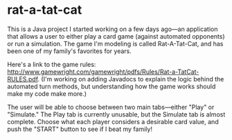 # rat-a-tat-cat
This is a Java project I started working on a few days ago—an application that allows a user to either play a card game (against automated opponents) or run a simulation. The game I'm modeling is called Rat-A-Tat-Cat, and has been one of my family's favorites for years. 

Here's a link to the game rules: http://www.gamewright.com/gamewright/pdfs/Rules/Rat-a-TatCat-RULES.pdf. (I'm working on adding Javadocs to explain the logic behind the automated turn methods, but understanding how the game works should make my code make more.)

The user will be able to choose between two main tabs—either "Play" or "Simulate." The Play tab is currently unusable, but the Simulate tab is almost complete. Choose what each player considers a desirable card value, and push the "START" button to see if I beat my family!

